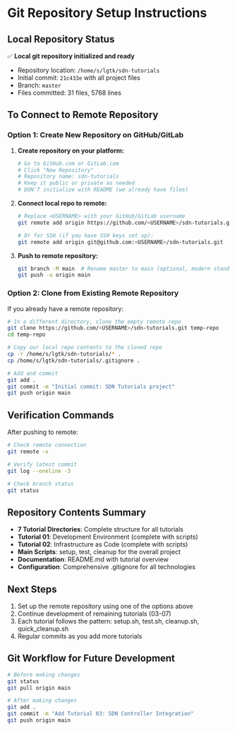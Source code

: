 # Git Repository Setup Instructions

## Local Repository Status
✅ **Local git repository initialized and ready**

- Repository location: `/home/s/lgtk/sdn-tutorials`
- Initial commit: `21c433e` with all project files
- Branch: `master`
- Files committed: 31 files, 5768 lines

## To Connect to Remote Repository

### Option 1: Create New Repository on GitHub/GitLab

1. **Create repository on your platform:**
   ```bash
   # Go to GitHub.com or GitLab.com
   # Click "New Repository" 
   # Repository name: sdn-tutorials
   # Keep it public or private as needed
   # DON'T initialize with README (we already have files)
   ```

2. **Connect local repo to remote:**
   ```bash
   # Replace <USERNAME> with your GitHub/GitLab username
   git remote add origin https://github.com/<USERNAME>/sdn-tutorials.git
   
   # Or for SSH (if you have SSH keys set up):
   git remote add origin git@github.com:<USERNAME>/sdn-tutorials.git
   ```

3. **Push to remote repository:**
   ```bash
   git branch -M main  # Rename master to main (optional, modern standard)
   git push -u origin main
   ```

### Option 2: Clone from Existing Remote Repository

If you already have a remote repository:

```bash
# In a different directory, clone the empty remote repo
git clone https://github.com/<USERNAME>/sdn-tutorials.git temp-repo
cd temp-repo

# Copy our local repo contents to the cloned repo
cp -r /home/s/lgtk/sdn-tutorials/* .
cp /home/s/lgtk/sdn-tutorials/.gitignore .

# Add and commit
git add .
git commit -m "Initial commit: SDN Tutorials project"
git push origin main
```

## Verification Commands

After pushing to remote:

```bash
# Check remote connection
git remote -v

# Verify latest commit
git log --oneline -3

# Check branch status
git status
```

## Repository Contents Summary

- **7 Tutorial Directories**: Complete structure for all tutorials
- **Tutorial 01**: Development Environment (complete with scripts)
- **Tutorial 02**: Infrastructure as Code (complete with scripts)  
- **Main Scripts**: setup, test, cleanup for the overall project
- **Documentation**: README.md with tutorial overview
- **Configuration**: Comprehensive .gitignore for all technologies

## Next Steps

1. Set up the remote repository using one of the options above
2. Continue development of remaining tutorials (03-07)
3. Each tutorial follows the pattern: setup.sh, test.sh, cleanup.sh, quick_cleanup.sh
4. Regular commits as you add more tutorials

## Git Workflow for Future Development

```bash
# Before making changes
git status
git pull origin main

# After making changes
git add .
git commit -m "Add Tutorial 03: SDN Controller Integration"
git push origin main
```